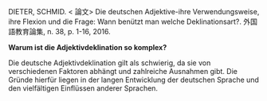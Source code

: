 DIETER, SCHMID. < 論文> Die deutschen Adjektive-ihre Verwendungsweise, ihre Flexion und die Frage: Wann benützt man welche Deklinationsart?. 外国語教育論集, n. 38, p. 1-16, 2016. 

**Warum ist die Adjektivdeklination so komplex?**

Die deutsche Adjektivdeklination gilt als schwierig, da sie von verschiedenen Faktoren abhängt und zahlreiche Ausnahmen gibt. Die Gründe hierfür liegen in der langen Entwicklung der deutschen Sprache und den vielfältigen Einflüssen anderer Sprachen.